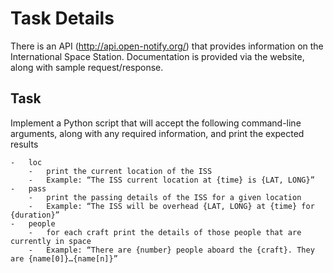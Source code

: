 # Task Details

There is an API (http://api.open-notify.org/) that provides information on the International Space Station. Documentation is provided via the website, along with sample request/response.

## Task

Implement a Python script that will accept the following command-line arguments, along with any required information, and print the expected results

    -	loc
        -	print the current location of the ISS
        -	Example: “The ISS current location at {time} is {LAT, LONG}”
    -	pass
        -	print the passing details of the ISS for a given location
        -	Example: “The ISS will be overhead {LAT, LONG} at {time} for {duration}”
    -	people
        -	for each craft print the details of those people that are currently in space
        -	Example: “There are {number} people aboard the {craft}. They are {name[0]}…{name[n]}”
